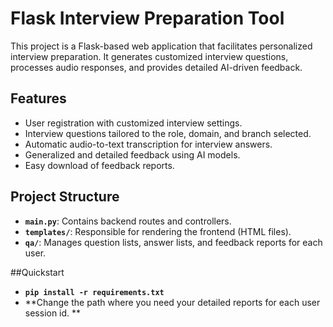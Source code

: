 # Flask Interview Preparation Tool

This project is a Flask-based web application that facilitates personalized interview preparation. It generates customized interview questions, processes audio responses, and provides detailed AI-driven feedback.

## Features
- User registration with customized interview settings.
- Interview questions tailored to the role, domain, and branch selected.
- Automatic audio-to-text transcription for interview answers.
- Generalized and detailed feedback using AI models.
- Easy download of feedback reports.

## Project Structure

- **`main.py`**: Contains backend routes and controllers.
- **`templates/`**: Responsible for rendering the frontend (HTML files).
- **`qa/`**: Manages question lists, answer lists, and feedback reports for each user.


##Quickstart

- **`pip install -r requirements.txt`**
- **Change the path where you need your detailed reports for each user session id. **
